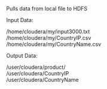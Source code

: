 
Pulls data from local file to HDFS

<p>
Input Data:

/home/cloudera/my/input3000.txt<br>
/home/cloudera/my/CountryIP.csv<br>
/home/cloudera/my/CountryName.csv<br>

<p>
Output Data:

/user/cloudera/product/<br>
/user/cloudera/CountryIP<br>
/user/cloudera/CountryName<br>
